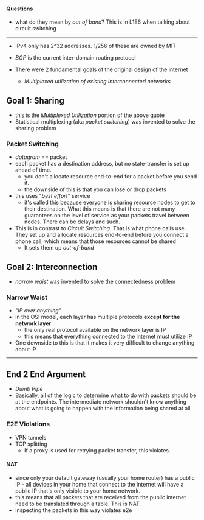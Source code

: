 #### Questions
  - what do they mean by *out of band*? This is in L1E6 when talking about
    circuit switching

------------------

  - IPv4 only has 2^32 addresses. 1/256 of these are owned by MIT
  - *BGP* is the current inter-domain routing protocol

  - There were 2 fundamental goals of the original design of the internet
    - *Multiplexed utilization of existing interconnected networks*

## Goal 1: Sharing
  - this is the *Multiplexed Utilization* portion of the above quote
  - Statistical multiplexing (aka *packet switching*) was invented to solve the
    sharing problem

### Packet Switching
  - *datagram* == packet
  - each packet has a destination address, but no state-transfer is set up ahead
    of time.
    - you don't allocate resource end-to-end for a packet before you send it.
    - the downside of this is that you can lose or drop packets
  - this uses "*best effort*" service
    - it's called this because everyone is sharing resource nodes to get to
      their destination. What this means is that there are not many guarantees
on the level of service as your packets travel between nodes. There can be
delays and such.
  - This is in contrast to *Circuit Switching*. That is what phone calls use.
    They set up and allocate resources end-to-end before you connect a phone
call, which means that those resources cannot be shared
    - It sets them up *out-of-band*

## Goal 2: Interconnection
  - *narrow waist* was invented to solve the connectedness problem

### Narrow Waist
  - "*IP over anything*"
  - in the OSI model, each layer has multiple protocols **except for the network
    layer**
    - the only real protocol available on the network layer is IP
    - this means that everything connected to the internet must utilize IP
  - One downside to this is that it makes it very difficult to change anything
    about IP

-----------

## End 2 End Argument

  - *Dumb Pipe*
  - Basically, all of the logic to determine what to do with packets should be
    at the endpoints. The intermediate network shouldn't know anything about
what is going to happen with the information being shared at all

### E2E Violations
  - VPN tunnels
  - TCP splitting
    - If a proxy is used for retrying packet transfer, this violates.

#### NAT
  - since only your default gateway (usually your home router) has a public IP -
    all devices in your home that connect to the internet will have a public IP
that's only visible to your home network.
  - this means that all packets that are received from the public internet need
    to be translated through a table. This is NAT.
  - inspecting the packets in this way violates e2e

